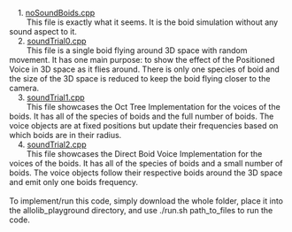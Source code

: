 &nbsp;&nbsp;&nbsp;&nbsp;1. [noSoundBoids.cpp](https://github.com/allolib-s24/notes-amanpdesai/blob/main/boidSimulation/boids/noSoundBoids.cpp)<br/>
&nbsp;&nbsp;&nbsp;&nbsp;&nbsp;&nbsp;&nbsp;&nbsp;This file is exactly what it seems. It is the boid simulation without any sound aspect to it.<br/>
&nbsp;&nbsp;&nbsp;&nbsp;2. [soundTrial0.cpp](https://github.com/allolib-s24/notes-amanpdesai/blob/main/boidSimulation/boids/soundTrial0.cpp)<br/>
&nbsp;&nbsp;&nbsp;&nbsp;&nbsp;&nbsp;&nbsp;&nbsp;This file is a single boid flying around 3D space with random movement. It has one main purpose: to show the effect of the Positioned Voice in 3D space as it flies around. There is only one species of boid and the size of the 3D space is reduced to keep the boid flying closer to the camera.<br/>
&nbsp;&nbsp;&nbsp;&nbsp;3. [soundTrial1.cpp](https://github.com/allolib-s24/notes-amanpdesai/blob/main/boidSimulation/boids/soundTrial1.cpp)<br/>
&nbsp;&nbsp;&nbsp;&nbsp;&nbsp;&nbsp;&nbsp;&nbsp;This file showcases the Oct Tree Implementation for the voices of the boids. It has all of the species of boids and the full number of boids. The voice objects are at fixed positions but update their frequencies based on which boids are in their radius.<br/>
&nbsp;&nbsp;&nbsp;&nbsp;4. [soundTrial2.cpp](https://github.com/allolib-s24/notes-amanpdesai/blob/main/boidSimulation/boids/soundTrial2.cpp)<br/>
&nbsp;&nbsp;&nbsp;&nbsp;&nbsp;&nbsp;&nbsp;&nbsp;This file showcases the Direct Boid Voice Implementation for the voices of the boids. It has all of the species of boids and a small number of boids. The voice objects follow their respective boids around the 3D space and emit only one boids frequency.<br/><br/>
To implement/run this code, simply download the whole folder, place it into the allolib_playground directory, and use ./run.sh path_to_files to run the code.
